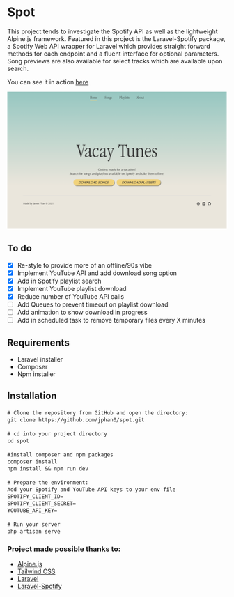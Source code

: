 # Spot

This project tends to investigate the Spotify API as well as the lightweight Alpine.js framework. Featured in this project is the Laravel-Spotify package, a Spotify Web API wrapper for Laravel which provides straight forward methods for each endpoint and a fluent interface for optional parameters. Song previews are also available for select tracks which are available upon search.

You can see it in action [here](https://spot.jphan.info/)

![Screenshot of Spot](https://github.com/jphan0/spot/blob/main/ss.png)

## To do

- [x] Re-style to provide more of an offline/90s vibe
- [x] Implement YouTube API and add download song option
- [x] Add in Spotify playlist search
- [x] Implement YouTube playlist download
- [x] Reduce number of YouTube API calls
- [ ] Add Queues to prevent timeout on playlist download
- [ ] Add animation to show download in progress
- [ ] Add in scheduled task to remove temporary files every X minutes

## Requirements

- Laravel installer
- Composer
- Npm installer

## Installation

```
# Clone the repository from GitHub and open the directory:
git clone https://github.com/jphan0/spot.git

# cd into your project directory
cd spot

#install composer and npm packages
composer install
npm install && npm run dev

# Prepare the environment:
Add your Spotify and YouTube API keys to your env file
SPOTIFY_CLIENT_ID=
SPOTIFY_CLIENT_SECRET=
YOUTUBE_API_KEY= 

# Run your server
php artisan serve

```

### Project made possible thanks to:

- [Alpine.js](https://alpinejs.dev/)
- [Tailwind CSS](https://tailwindcss.com/)
- [Laravel](https://laravel.com/docs/8.x)
- [Laravel-Spotify](https://github.com/aerni/laravel-spotify)

